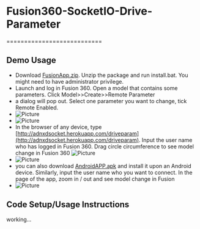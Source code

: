 # Fusion360-SocketIO-Drive-Parameter
===========================

Demo Usage
-----------------------------------
* Download [FusionApp.zip](https://github.com/xiaodongliang/Fusion360-SocketIO-Drive-Parameter/blob/master/FusionApp.zip). Unzip the package and run install.bat. You might need to have administrator privilege.
* Launch and log in Fusion 360. Open a model that contains some parameters. Click Model>>Create>>Remote Parameter
* a dialog will pop out. Select one parameter you want to change, tick Remote Enabled.
* 
  ![Picture](https://github.com/xiaodongliang/Fusion360-SocketIO-Drive-Parameter/blob/master/Help/fusion-menu.png) 
* 
  ![Picture](https://github.com/xiaodongliang/Fusion360-SocketIO-Drive-Parameter/blob/master/Help/fusion-dialog.png) 
* In the browser of any device, type [http://adnxdsocket.herokuapp.com/driveparam](http://adnxdsocket.herokuapp.com/driveparam). Input the user name who has logged in Fusion 360. Drag circle circumference to see model change in Fusion 360
  ![Picture](https://github.com/xiaodongliang/Fusion360-SocketIO-Drive-Parameter/blob/master/Help/browser-web.png) 
* 
  ![Picture](https://github.com/xiaodongliang/Fusion360-SocketIO-Drive-Parameter/blob/master/Help/iphone.jpg) 
* you can also download [AndroidAPP.apk](https://github.com/xiaodongliang/Fusion360-SocketIO-Drive-Parameter/blob/master/AndroidAPP.apk) and install it upon an Android device. Similarly, input the user name who you want to connect.  In the page of the app, zoom in / out and see model change in Fusion
* ![Picture](https://github.com/xiaodongliang/Fusion360-SocketIO-Drive-Parameter/blob/master/Help/android.png) 



Code Setup/Usage Instructions
-----------------------------------
working...



